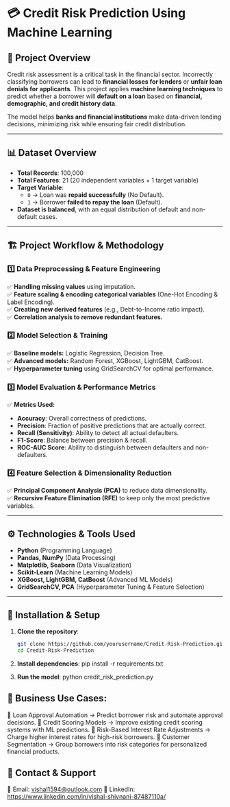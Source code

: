 # 💳 Credit Risk Prediction Using Machine Learning  

## 📌 Project Overview  
Credit risk assessment is a critical task in the financial sector. Incorrectly classifying borrowers can lead to **financial losses for lenders** or **unfair loan denials for applicants**. This project applies **machine learning techniques** to predict whether a borrower will **default on a loan** based on **financial, demographic, and credit history data**.

The model helps **banks and financial institutions** make data-driven lending decisions, minimizing risk while ensuring fair credit distribution.

---

## 📊 Dataset Overview  
- **Total Records**: 100,000  
- **Total Features**: 21 (20 independent variables + 1 target variable)  
- **Target Variable**:  
  - `0` → Loan was **repaid successfully** (No Default).  
  - `1` → Borrower **failed to repay the loan** (Default).  
- **Dataset is balanced**, with an equal distribution of default and non-default cases.  

---

## 🏗️ **Project Workflow & Methodology**  

### **1️⃣ Data Preprocessing & Feature Engineering**  
✅ **Handling missing values** using imputation.  
✅ **Feature scaling & encoding categorical variables** (One-Hot Encoding & Label Encoding).  
✅ **Creating new derived features** (e.g., Debt-to-Income ratio impact).  
✅ **Correlation analysis to remove redundant features.**  

### **2️⃣ Model Selection & Training**  
✅ **Baseline models:** Logistic Regression, Decision Tree.  
✅ **Advanced models:** Random Forest, XGBoost, LightGBM, CatBoost.  
✅ **Hyperparameter tuning** using GridSearchCV for optimal performance.  

### **3️⃣ Model Evaluation & Performance Metrics**  
✅ **Metrics Used:**  
   - **Accuracy**: Overall correctness of predictions.  
   - **Precision**: Fraction of positive predictions that are actually correct.  
   - **Recall (Sensitivity)**: Ability to detect all actual defaulters.  
   - **F1-Score**: Balance between precision & recall.  
   - **ROC-AUC Score**: Ability to distinguish between defaulters and non-defaulters.  

### **4️⃣ Feature Selection & Dimensionality Reduction**  
✅ **Principal Component Analysis (PCA)** to reduce data dimensionality.  
✅ **Recursive Feature Elimination (RFE)** to keep only the most predictive variables.  

---

## ⚙️ **Technologies & Tools Used**  
- **Python** (Programming Language)  
- **Pandas, NumPy** (Data Processing)  
- **Matplotlib, Seaborn** (Data Visualization)  
- **Scikit-Learn** (Machine Learning Models)  
- **XGBoost, LightGBM, CatBoost** (Advanced ML Models)  
- **GridSearchCV, PCA** (Hyperparameter Tuning & Feature Selection)  

---

## 🚀 **Installation & Setup**  
1. **Clone the repository**:  
   ```bash
   git clone https://github.com/yourusername/Credit-Risk-Prediction.git
   cd Credit-Risk-Prediction

2. **Install dependencies**:
   pip install -r requirements.txt

3. **Run the model**:
   python credit_risk_prediction.py
   

## 🎯 Business Use Cases:
📌 Loan Approval Automation → Predict borrower risk and automate approval decisions.
📌 Credit Scoring Models → Improve existing credit scoring systems with ML predictions.
📌 Risk-Based Interest Rate Adjustments → Charge higher interest rates for high-risk borrowers.
📌 Customer Segmentation → Group borrowers into risk categories for personalized financial products.


## 📩 Contact & Support
📧 Email: vishal1594@outlook.com
🔗 LinkedIn: https://www.linkedin.com/in/vishal-shivnani-87487110a/
